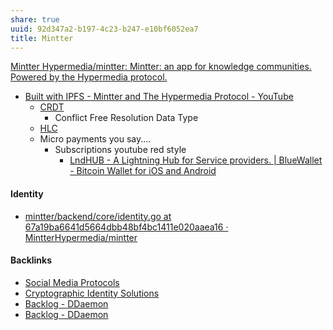 ```yaml
---
share: true
uuid: 92d347a2-b197-4c23-b247-e10bf6052ea7
title: Mintter
---
```

[Mintter Hypermedia/mintter: Mintter: an app for knowledge communities. Powered by the Hypermedia protocol.](https://github.com/MintterHypermedia/mintter#deploy-a-group-site)



* [Built with IPFS - Mintter and The Hypermedia Protocol - YouTube](https://www.youtube.com/watch?v=K3U6A4sgKo4&t=28s)
	* [CRDT](../9b4fec6f-946d-4190-89c0-fc93d8c20977)
		* Conflict Free Resolution Data Type
	* [HLC](../89467309-dc10-48f0-8340-9f781e9117f0)
	* Micro payments you say.... 
		* Subscriptions youtube red style
			* [LndHUB - A Lightning Hub for Service providers. | BlueWallet - Bitcoin Wallet for iOS and Android](https://bluewallet.io/lndhub/)

#### Identity

* [mintter/backend/core/identity.go at 67a19ba6641d5664dbb48bf4bc1411e020aaea16 · MintterHypermedia/mintter](https://github.com/MintterHypermedia/mintter/blob/67a19ba6641d5664dbb48bf4bc1411e020aaea16/backend/core/identity.go#L13)

#### Backlinks

* [Social Media Protocols](/37e87601-6401-4560-95ba-13e732de1ce4)
* [Cryptographic Identity Solutions](/f5eee849-3ed2-4fb6-a006-522bdcb233fe)
* [Backlog - DDaemon](/b9cd3e8b-1727-4a22-9332-90b42b5a7ffb)
* [Backlog - DDaemon](/b9cd3e8b-1727-4a22-9332-90b42b5a7ffb)